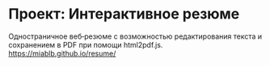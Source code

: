 # Проект: Интерактивное резюме
Одностраничное веб‑резюме с возможностью редактирования текста и сохранением в PDF при помощи html2pdf.js.
https://miablb.github.io/resume/
